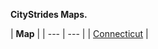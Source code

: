 **CityStrides Maps.**

| **Map** |
| --- | --- |
| [Connecticut](https://citystrides.com/users/43318/map#41.228,-73.459&7.5175) |

